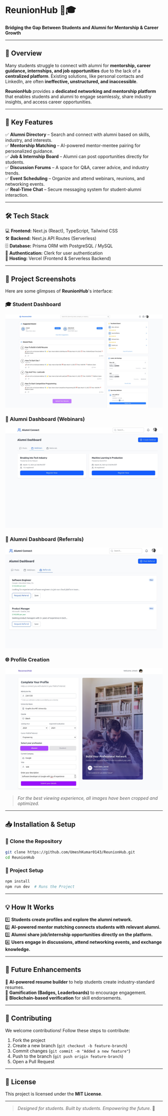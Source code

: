 # **ReunionHub** 🚀🎓  
**Bridging the Gap Between Students and Alumni for Mentorship & Career Growth**  

---

## 🌟 **Overview**  
Many students struggle to connect with alumni for **mentorship, career guidance, internships, and job opportunities** due to the lack of a **centralized platform**. Existing solutions, like personal contacts and LinkedIn, are often **ineffective, unstructured, and inaccessible**.  

**ReunionHub** provides a **dedicated networking and mentorship platform** that enables students and alumni to engage seamlessly, share industry insights, and access career opportunities.  

---  

## 🚀 **Key Features**  
✅ **Alumni Directory** – Search and connect with alumni based on skills, industry, and interests.  
✅ **Mentorship Matching** – AI-powered mentor-mentee pairing for personalized guidance.  
✅ **Job & Internship Board** – Alumni can post opportunities directly for students.  
✅ **Discussion Forums** – A space for Q&A, career advice, and industry trends.  
✅ **Event Scheduling** – Organize and attend webinars, reunions, and networking events.  
✅ **Real-Time Chat** – Secure messaging system for student-alumni interaction.  

---  

## 🛠️ **Tech Stack**  
💻 **Frontend:** Next.js (React), TypeScript, Tailwind CSS  
🛠 **Backend:** Next.js API Routes (Serverless)  
🗄 **Database:** Prisma ORM with PostgreSQL / MySQL  
🔑 **Authentication:** Clerk for user authentication  
🚀 **Hosting:** Vercel (Frontend & Serverless Backend)  

---  

## 📸 **Project Screenshots**  
Here are some glimpses of **ReunionHub**'s interface:  

### 🎓 **Student Dashboard**  
![Student Dashboard](./Screenshots/Student%20Dashboard.jpg)  

### 📅 **Alumni Dashboard (Webinars)**  
![Alumni Webinars](./Screenshots/Alumini%20Dashboard%20Webinar.jpg)  

### 🌟 **Alumni Dashboard (Referrals)**  
![Alumni Referrals](./Screenshots/Alumni%20Dashboard%20Reffrals.jpg)  

### 🌐 **Profile Creation**  
![Profile Creation](./Screenshots/Create.jpg)  

> *For the best viewing experience, all images have been cropped and optimized.*  

---  

## 📥 **Installation & Setup**  

### 🔹 **Clone the Repository**  
```bash  
git clone https://github.com/UmeshKumar0143/ReunionHub.git  
cd ReunionHub  
```

### 🔹 **Project Setup**  
```bash  
npm install  
npm run dev  # Runs the Project  
```

---  

## 💡 **How It Works**  
1️⃣ **Students create profiles and explore the alumni network.**  
2️⃣ **AI-powered mentor matching connects students with relevant alumni.**  
3️⃣ **Alumni share job/internship opportunities directly on the platform.**  
4️⃣ **Users engage in discussions, attend networking events, and exchange knowledge.**  

---  

## 🎯 **Future Enhancements**  
🚀 **AI-powered resume builder** to help students create industry-standard resumes.  
🚀 **Gamification (Badges, Leaderboards)** to encourage engagement.  
🚀 **Blockchain-based verification** for skill endorsements.  

---  

## 🤝 **Contributing**  
We welcome contributions! Follow these steps to contribute:  

1. Fork the project  
2. Create a new branch (`git checkout -b feature-branch`)  
3. Commit changes (`git commit -m "Added a new feature"`)  
4. Push to the branch (`git push origin feature-branch`)  
5. Open a Pull Request  

---  

## 📜 **License**  
This project is licensed under the **MIT License**.  

---  

> *Designed for students. Built by students. Empowering the future.* 🚀  
